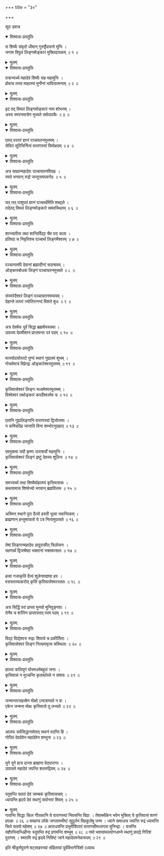 +++
title = "३०"

+++

सूत उवाच  

<details open><summary>विश्वास-प्रस्तुतिः</summary>

स शिष्यैः संवृतो धीमान् गुरुर्द्वैपायनो मुनिः ।  
जगाम विपुलं लिङ्गमोङ्कारं मुक्तिदायकम् ॥ १ ॥
</details>

<details><summary>मूलम्</summary>

स शिष्यैः संवृतो धीमान् गुरुर्द्वैपायनो मुनिः ।  
जगाम विपुलं लिङ्गमोङ्कारं मुक्तिदायकम् ॥ १ ॥
</details>

<details open><summary>विश्वास-प्रस्तुतिः</summary>

तत्राभ्यर्च्य महादेवं शिष्यैः सह महामुनिः ।  
प्रोवाच तस्य माहात्म्यं मुनीनां भावितात्मनाम् ॥ २ ॥
</details>

<details><summary>मूलम्</summary>

तत्राभ्यर्च्य महादेवं शिष्यैः सह महामुनिः ।  
प्रोवाच तस्य माहात्म्यं मुनीनां भावितात्मनाम् ॥ २ ॥
</details>

<details open><summary>विश्वास-प्रस्तुतिः</summary>

इदं तद् विमलं लिङ्गमोङ्कारं नाम शोभनम् ।  
अस्य स्मरणमात्रेण मुच्यते सर्वपातकैः ॥ ३ ॥
</details>

<details><summary>मूलम्</summary>

इदं तद् विमलं लिङ्गमोङ्कारं नाम शोभनम् ।  
अस्य स्मरणमात्रेण मुच्यते सर्वपातकैः ॥ ३ ॥
</details>

<details open><summary>विश्वास-प्रस्तुतिः</summary>

एतत् परतरं ज्ञानं पञ्चयतनमुत्तमम् ।  
सेवितं सूरिभिर्नित्यं वाराणस्यां विमोक्षदम् ॥ ४ ॥
</details>

<details><summary>मूलम्</summary>

एतत् परतरं ज्ञानं पञ्चयतनमुत्तमम् ।  
सेवितं सूरिभिर्नित्यं वाराणस्यां विमोक्षदम् ॥ ४ ॥
</details>

<details open><summary>विश्वास-प्रस्तुतिः</summary>

अत्र साक्षान्महादेवः पञ्चायतनविग्रहः ।  
रमते भगवान् रुद्रो जन्तूनामपवर्गदः ॥ ५ ॥
</details>

<details><summary>मूलम्</summary>

अत्र साक्षान्महादेवः पञ्चायतनविग्रहः ।  
रमते भगवान् रुद्रो जन्तूनामपवर्गदः ॥ ५ ॥
</details>

<details open><summary>विश्वास-प्रस्तुतिः</summary>

यत् तत् पाशुपतं ज्ञानं पञ्चार्थमिति शब्द्यते ।  
तदेतद् विमलं लिङ्गमोङ्कारे समवस्थितम् ॥ ६ ॥
</details>

<details><summary>मूलम्</summary>

यत् तत् पाशुपतं ज्ञानं पञ्चार्थमिति शब्द्यते ।  
तदेतद् विमलं लिङ्गमोङ्कारे समवस्थितम् ॥ ६ ॥
</details>

<details open><summary>विश्वास-प्रस्तुतिः</summary>

शान्त्यतीता तथा शान्तिर्विद्या चैव परा कला ।  
प्रतिष्ठा च निवृत्तिश्च पञ्चार्थं लिङ्गमैश्वरम् ॥ ७ ॥
</details>

<details><summary>मूलम्</summary>

शान्त्यतीता तथा शान्तिर्विद्या चैव परा कला ।  
प्रतिष्ठा च निवृत्तिश्च पञ्चार्थं लिङ्गमैश्वरम् ॥ ७ ॥
</details>

<details open><summary>विश्वास-प्रस्तुतिः</summary>

पञ्चानामपि देवानां ब्रह्मादीनां सदाश्रयम् ।  
ओङ्कारबोधकं लिङ्गं पञ्चायतनमुच्यते ॥ ८ ॥
</details>

<details><summary>मूलम्</summary>

पञ्चानामपि देवानां ब्रह्मादीनां सदाश्रयम् ।  
ओङ्कारबोधकं लिङ्गं पञ्चायतनमुच्यते ॥ ८ ॥
</details>

<details open><summary>विश्वास-प्रस्तुतिः</summary>

संस्मरेदैश्वरं लिङ्गं पञ्चायतनमव्ययम् ।  
देहान्ते तत्परं ज्योतिरानन्दं विशते बुधः ॥ ९ ॥
</details>

<details><summary>मूलम्</summary>

संस्मरेदैश्वरं लिङ्गं पञ्चायतनमव्ययम् ।  
देहान्ते तत्परं ज्योतिरानन्दं विशते बुधः ॥ ९ ॥
</details>

<details open><summary>विश्वास-प्रस्तुतिः</summary>

अत्र देवर्षयः पूर्वं सिद्धा ब्रह्मर्षयस्तथा ।  
उपास्य देवमीशानं प्राप्तवन्तः परं पदम् ॥ १० ॥
</details>

<details><summary>मूलम्</summary>

अत्र देवर्षयः पूर्वं सिद्धा ब्रह्मर्षयस्तथा ।  
उपास्य देवमीशानं प्राप्तवन्तः परं पदम् ॥ १० ॥
</details>

<details open><summary>विश्वास-प्रस्तुतिः</summary>

मत्स्योदर्यास्तटे पुण्यं स्थानं गुह्यतमं शुभम् ।  
गोचर्ममात्रं विप्रेन्द्रा ओङ्कारेश्वरमुत्तमम् ॥ ११ ॥
</details>

<details><summary>मूलम्</summary>

मत्स्योदर्यास्तटे पुण्यं स्थानं गुह्यतमं शुभम् ।  
गोचर्ममात्रं विप्रेन्द्रा ओङ्कारेश्वरमुत्तमम् ॥ ११ ॥
</details>

<details open><summary>विश्वास-प्रस्तुतिः</summary>

कृत्तिवासेश्वरं लिङ्गः मध्यमेश्वरमुत्तमम् ।  
विश्वेश्वरं तथोङ्कारं कपर्देश्वरमेव च ॥ १२ ॥
</details>

<details><summary>मूलम्</summary>

कृत्तिवासेश्वरं लिङ्गः मध्यमेश्वरमुत्तमम् ।  
विश्वेश्वरं तथोङ्कारं कपर्देश्वरमेव च ॥ १२ ॥
</details>

<details open><summary>विश्वास-प्रस्तुतिः</summary>

एतानि गुह्यलिङ्गानि वाराणस्यां द्विजोत्तमाः ।  
न कश्चिदिह जानाति विना शम्भोरनुग्रहात् ॥ १३ ॥
</details>

<details><summary>मूलम्</summary>

एतानि गुह्यलिङ्गानि वाराणस्यां द्विजोत्तमाः ।  
न कश्चिदिह जानाति विना शम्भोरनुग्रहात् ॥ १३ ॥
</details>

<details open><summary>विश्वास-प्रस्तुतिः</summary>

एवमुक्त्वा ययौ कृष्णः पाराशर्यो महामुनिः ।  
कृत्तिवासेश्वरं लिङ्गं द्रष्टुं देवस्य शूलिनः ॥ १४ ॥
</details>

<details><summary>मूलम्</summary>

एवमुक्त्वा ययौ कृष्णः पाराशर्यो महामुनिः ।  
कृत्तिवासेश्वरं लिङ्गं द्रष्टुं देवस्य शूलिनः ॥ १४ ॥
</details>

<details open><summary>विश्वास-प्रस्तुतिः</summary>

समभ्यर्च्य तथा शिष्यैर्माहात्म्यं कृत्तिवाससः ।  
कथयामास शिष्येभ्यो भगवान् ब्रह्मवित्तमः ॥ १५ ॥
</details>

<details><summary>मूलम्</summary>

समभ्यर्च्य तथा शिष्यैर्माहात्म्यं कृत्तिवाससः ।  
कथयामास शिष्येभ्यो भगवान् ब्रह्मवित्तमः ॥ १५ ॥
</details>

<details open><summary>विश्वास-प्रस्तुतिः</summary>

अस्मिन् स्थाने पुरा दैत्यो हस्ती भूत्वा भवान्तिकम् ।  
ब्राह्मणान् हन्तुमायातो ये ऽत्र नित्यमुपासते ॥ १६ ॥
</details>

<details><summary>मूलम्</summary>

अस्मिन् स्थाने पुरा दैत्यो हस्ती भूत्वा भवान्तिकम् ।  
ब्राह्मणान् हन्तुमायातो ये ऽत्र नित्यमुपासते ॥ १६ ॥
</details>

<details open><summary>विश्वास-प्रस्तुतिः</summary>

तेषां लिङ्गान्महादेवः प्रादुरासीत् त्रिलोचनः ।  
रक्षणार्थं द्विजश्रेष्ठा भक्तानां भक्तवत्सलः ॥ १७ ॥
</details>

<details><summary>मूलम्</summary>

तेषां लिङ्गान्महादेवः प्रादुरासीत् त्रिलोचनः ।  
रक्षणार्थं द्विजश्रेष्ठा भक्तानां भक्तवत्सलः ॥ १७ ॥
</details>

<details open><summary>विश्वास-प्रस्तुतिः</summary>

हत्वा गजाकृतिं दैत्यं शूलेनावज्ञया हरः ।  
वसस्तस्याकरोत् कृत्तिं कृत्तिवासेश्वरस्ततः ॥ १८ ॥
</details>

<details><summary>मूलम्</summary>

हत्वा गजाकृतिं दैत्यं शूलेनावज्ञया हरः ।  
वसस्तस्याकरोत् कृत्तिं कृत्तिवासेश्वरस्ततः ॥ १८ ॥
</details>

<details open><summary>विश्वास-प्रस्तुतिः</summary>

अत्र सिद्धिं परां प्राप्ता मुनयो मुनिपुङ्गवाः ।  
तेनैव च शरीरेण प्राप्तास्तत् परमं पदम् ॥ १९ ॥
</details>

<details><summary>मूलम्</summary>

अत्र सिद्धिं परां प्राप्ता मुनयो मुनिपुङ्गवाः ।  
तेनैव च शरीरेण प्राप्तास्तत् परमं पदम् ॥ १९ ॥
</details>

<details open><summary>विश्वास-प्रस्तुतिः</summary>

विद्या विद्येश्वरा रुद्राः शिवाये च प्रकीर्तिताः ।  
कृत्तिवासेश्वरं लिङ्गं नित्यमावृत्य संस्थिताः ॥ २० ॥
</details>

<details><summary>मूलम्</summary>

विद्या विद्येश्वरा रुद्राः शिवाये च प्रकीर्तिताः ।  
कृत्तिवासेश्वरं लिङ्गं नित्यमावृत्य संस्थिताः ॥ २० ॥
</details>

<details open><summary>विश्वास-प्रस्तुतिः</summary>

ज्ञात्वा कलियुगं घोरमधर्मबहुलं जनाः ।  
कृत्तिवासं न मुञ्चन्ति कृतार्थास्ते न संशयः ॥ २१ ॥
</details>

<details><summary>मूलम्</summary>

ज्ञात्वा कलियुगं घोरमधर्मबहुलं जनाः ।  
कृत्तिवासं न मुञ्चन्ति कृतार्थास्ते न संशयः ॥ २१ ॥
</details>

<details open><summary>विश्वास-प्रस्तुतिः</summary>

जन्मान्तरसहस्रेण मोक्षो ऽन्यत्राप्यते न वा ।  
एकेन जन्मना मोक्षः कृत्तिवासे तु लभ्यते ॥ २२ ॥
</details>

<details><summary>मूलम्</summary>

जन्मान्तरसहस्रेण मोक्षो ऽन्यत्राप्यते न वा ।  
एकेन जन्मना मोक्षः कृत्तिवासे तु लभ्यते ॥ २२ ॥
</details>

<details open><summary>विश्वास-प्रस्तुतिः</summary>

आलयः सर्वसिद्धानामेतत् स्थानं वदन्ति हि ।  
गोपितं देवदेवेन महादेवेन शम्भुना ॥ २३ ॥
</details>

<details><summary>मूलम्</summary>

आलयः सर्वसिद्धानामेतत् स्थानं वदन्ति हि ।  
गोपितं देवदेवेन महादेवेन शम्भुना ॥ २३ ॥
</details>

<details open><summary>विश्वास-प्रस्तुतिः</summary>

युगे युगे ह्यत्र दान्ता ब्राह्मणा वेदपारागाः ।  
उपासते महादेवं जपन्ति शतरुद्रियम् ॥ २४ ॥
</details>

<details><summary>मूलम्</summary>

युगे युगे ह्यत्र दान्ता ब्राह्मणा वेदपारागाः ।  
उपासते महादेवं जपन्ति शतरुद्रियम् ॥ २४ ॥
</details>

<details open><summary>विश्वास-प्रस्तुतिः</summary>

स्तुवन्ति सततं देवं त्र्यम्बकं कृत्तिवाससम् ।  
ध्यायन्ति हृदये देवं स्थाणुं सर्वान्तरं शिवम् ॥ २५ ॥
</details>

<details><summary>मूलम्</summary>

स्तुवन्ति सततं देवं त्र्यम्बकं कृत्तिवाससम् ।  
ध्यायन्ति हृदये देवं स्थाणुं सर्वान्तरं शिवम् ॥ २५ ॥
</details>
गायन्ति सिद्धाः किल गीतकानि  
ये वाराणस्यां निवसन्ति विप्राः ।  
तेषामथैकेन भवेन मुक्तिर्  
ये कृत्तिवासं शरणं प्रपन्नाः ॥ २६ ॥  
सम्प्राप्य लोके जगतामभीष्टं  
सुदुर्लभं विप्रकुलेषु जन्म ।  
ध्याने समाधाय जपन्ति रुद्रं  
ध्यायन्ति चित्ते यतयो महेशम् ॥ २७ ॥  
आराधयन्ति प्रभुमीशितारं  
वाराणसीमध्यगता मुनिन्द्राः ।  
यजन्ति यज्ञैरभिसन्धिहीनाः  
स्तुवन्ति रुद्रं प्रणमन्ति शम्भुम् ॥ २८ ॥  
नमो भवायामलयोगधाम्ने  
स्थाणुं प्रपद्ये गिरिशं पुराणम् ।  
स्मरामि रुद्रं हृदये निविष्टं  
जाने महादेवमनेकरूपम् ॥ २९ ॥  
    
इति श्रीकूर्मपुराणे षट्साहस्त्र्यां संहितायां पूर्वविभागेत्रिंशो ऽध्यायः
